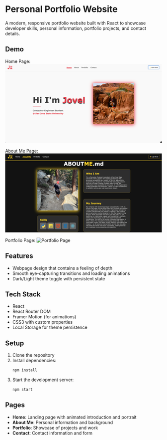 # Personal Portfolio Website

A modern, responsive portfolio website built with React to showcase developer skills, personal information, portfolio projects, and contact details.

## Demo

Home Page:
![Home Page](images/demo1.png)

About Me Page:
![About Me Page](images/demo2.png)

Portfolio Page:
![Portfolio Page](images/image3.png)

## Features

- Webpage design that contains a feeling of depth
- Smooth eye-capturing transitions and loading animations
- Dark/Light theme toggle with persistent state

## Tech Stack

- React
- React Router DOM
- Framer Motion (for animations)
- CSS3 with custom properties
- Local Storage for theme persistence

## Setup

1. Clone the repository
2. Install dependencies:
   ```bash
   npm install
   ```
3. Start the development server:
   ```bash
   npm start
   ```

## Pages

- **Home**: Landing page with animated introduction and portrait
- **About Me**: Personal information and background
- **Portfolio**: Showcase of projects and work
- **Contact**: Contact information and form